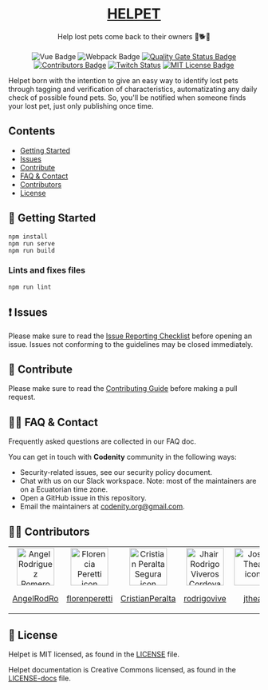 <h1 align="center">
  <a href="#">
    HELPET
  </a>
</h1>

<p align="center">
  Help lost pets come back to their owners 🐶🐕🐱
  <br>
  <br>
<img src="https://img.shields.io/github/package-json/dependency-version/CodenityOrg/helpet-FE/vue" alt="Vue Badge" title="Vue version">
<img src="https://img.shields.io/github/package-json/dependency-version/CodenityOrg/helpet-FE/webpack" alt="Webpack Badge" title="Webpack version">
<a href="https://sonarcloud.io/dashboard?id=CodenityOrg_helpet-FE" target="_blank"><img src="https://sonarcloud.io/api/project_badges/measure?project=CodenityOrg_helpet-FE&metric=alert_status" alt="Quality Gate Status Badge" title="Quality Gate Status"></a>
<a href="https://github.com/CodenityOrg/helpet-FE/graphs/contributors" target="_blank"><img src="https://img.shields.io/github/contributors/CodenityOrg/helpet-FE.svg" alt="Contributors Badge" title="Contributors"></a>
<a href="https://www.twitch.tv/codenity" target="_blank"><img alt="Twitch Status" src="https://img.shields.io/twitch/status/codenity"></a>
<a href="https://opensource.org/licenses/MIT" target="_blank"><img src="https://img.shields.io/badge/License-MIT-yellow.svg" alt="MIT License Badge" title="License: MIT"></a>
</p>

Helpet born with the intention to give an easy way to identify lost pets through tagging and verification of characteristics, automatizating any daily check of possible found pets. So, you'll be notified when someone finds your lost pet, just only publishing once time.


## Contents

- [Getting Started](#-getting-started)
- [Issues](#-issues)
- [Contribute](#-contribute)
- [FAQ & Contact](#-faq-&-contact)
- [Contributors](#-contributors)
- [License](#-license)

## 🚀 Getting Started

```
npm install
npm run serve
npm run build
```

### Lints and fixes files
```
npm run lint
```

## ❗ Issues

Please make sure to read the [Issue Reporting Checklist]() before opening an issue. Issues not conforming to the guidelines may be closed immediately.


## 👏 Contribute

Please make sure to read the [Contributing Guide]() before making a pull request.



## 🙋‍♂️ FAQ & Contact

Frequently asked questions are collected in our FAQ doc.

You can get in touch with **Codenity** community in the following ways:

- Security-related issues, see our security policy document.
- Chat with us on our Slack workspace. Note: most of the maintainers are on a Ecuatorian time zone.
- Open a GitHub issue in this repository.
- Email the maintainers at codenity.org@gmail.com.

## 👨‍💻 Contributors

<table>
<tbody>
<tr align="center">
      <td>
      <img src="https://avatars0.githubusercontent.com/u/8053607?v=4" alt="Angel Rodriguez Romero icon"  width="75px" height="75px">
      <p><a href="https://github.com/AngelRodRo">AngelRodRo</a></p>
      </td>
      <td>
      <img src="https://avatars2.githubusercontent.com/u/15824340?v=4" alt="Florencia Peretti icon"  width="75px" height="75px">
      <p><a href="https://github.com/florenperetti">florenperetti</a></p>
      </td>
      <td>
      <img src="https://avatars3.githubusercontent.com/u/20257402?v=4" alt="Cristian Peralta Segura icon"  width="75px" height="75px">
      <p><a href="https://github.com/CristianPeralta">CristianPeralta</a></p>
      </td>
      <td>
      <img src="https://avatars0.githubusercontent.com/u/10179993?v=4" alt="Jhair Rodrigo Viveros Cordova icon"  width="75px" height="75px">
      <p><a href="https://github.com/rodrigovive">rodrigovive</a></p>
      </td>
      <td>
      <img src="https://avatars0.githubusercontent.com/u/12487274?v=4" alt="José Thea icon"  width="75px" height="75px">
      <p><a href="https://github.com/jthea">jthea</a></p>
      </td>
      <td>
      <img src="https://avatars3.githubusercontent.com/u/10256085?v=4" alt="Julio Cesar icon"  width="75px" height="75px">
      <p><a href="https://github.com/juliocsar13">juliocsar13</a></p>
      </td>
      <td>
      <img src="https://avatars0.githubusercontent.com/u/36344137?v=4" alt="LedvirV icon"  width="75px" height="75px">
      <p><a href="https://github.com/LedvirV">LedvirV</a></p>
      </td>
</tr>
</tbody>
</table>


## 📄 License

Helpet is MIT licensed, as found in the [LICENSE][l] file.

Helpet documentation is Creative Commons licensed, as found in the [LICENSE-docs][ld] file.

[l]: https://github.com/facebook/CodenityOrg/helpet-FE/master/LICENSE
[ld]: https://github.com/CodenityOrg/helpet-FE/master/LICENSE-docs
